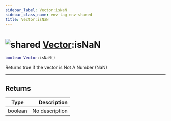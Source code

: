 ```yaml
---
sidebar_label: Vector:isNaN
sidebar_class_name: env-tag env-shared
title: Vector:isNaN
---
```


# <img src='/img/wiki/shared.png' alt='shared' classname='env-tag' /> [Vector](../vector/README.md):isNaN

```lua
boolean Vector:isNaN()
```

Returns true if the vector is Not A Number (NaN)<br/>

-----------------
## Returns

| Type   | Description |
| ------ | ----------: |
| boolean | No description |
